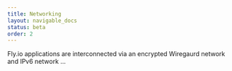 ```yaml
---
title: Networking
layout: navigable_docs
status: beta
order: 2
---
```


Fly.io applications are interconnected via an encrypted Wiregaurd network and IPv6 network ...